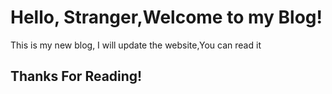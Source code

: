# Hello, Stranger,Welcome to my Blog!
This is my new blog,
I will update the website,You can read it
## Thanks For Reading!